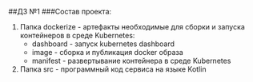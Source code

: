 ##ДЗ №1
###Состав проекта:
1) Папка dockerize - артефакты необходимые для сборки и запуска контейнеров в среде Kubernetes:
   - dashboard - запуск kubernetes dashboard 
   - image - сборка и публикация docker образа
   - manifest - развертывание контейнера в среде Kubernetes
2) Папка src - программный код сервиса на языке Kotlin
